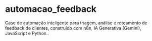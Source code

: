 # automacao_feedback
Case de automação inteligente para triagem, análise e roteamento de feedback de clientes, construído com n8n, IA Generativa (Gemini), JavaScript e Python..
